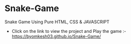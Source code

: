 # Snake-Game
Snake Game  Using Pure HTML, CSS &amp; JAVASCRIPT

* Click on the link to view the project and Play the game :- https://byomkesh03.github.io/Snake-Game/
